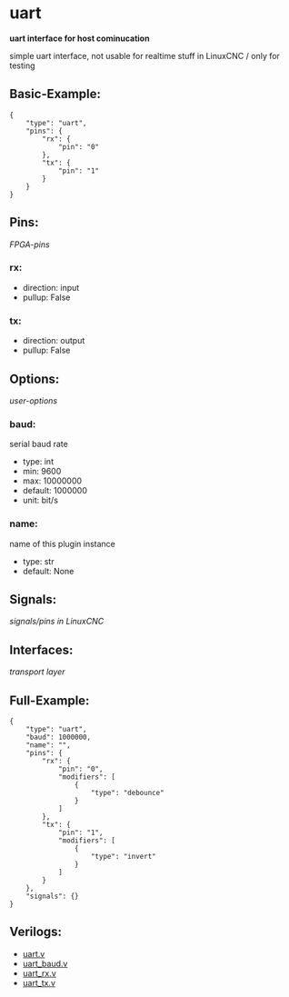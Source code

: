 # uart
**uart interface for host cominucation**

simple uart interface, not usable for realtime stuff in LinuxCNC / only for testing

## Basic-Example:
```
{
    "type": "uart",
    "pins": {
        "rx": {
            "pin": "0"
        },
        "tx": {
            "pin": "1"
        }
    }
}
```

## Pins:
*FPGA-pins*
### rx:

 * direction: input
 * pullup: False

### tx:

 * direction: output
 * pullup: False


## Options:
*user-options*
### baud:
serial baud rate

 * type: int
 * min: 9600
 * max: 10000000
 * default: 1000000
 * unit: bit/s

### name:
name of this plugin instance

 * type: str
 * default: None


## Signals:
*signals/pins in LinuxCNC*


## Interfaces:
*transport layer*


## Full-Example:
```
{
    "type": "uart",
    "baud": 1000000,
    "name": "",
    "pins": {
        "rx": {
            "pin": "0",
            "modifiers": [
                {
                    "type": "debounce"
                }
            ]
        },
        "tx": {
            "pin": "1",
            "modifiers": [
                {
                    "type": "invert"
                }
            ]
        }
    },
    "signals": {}
}
```

## Verilogs:
 * [uart.v](uart.v)
 * [uart_baud.v](uart_baud.v)
 * [uart_rx.v](uart_rx.v)
 * [uart_tx.v](uart_tx.v)

